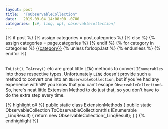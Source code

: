 ```yaml
---
layout: post
title:  "ToObservableCollection"
date:   2019-09-04 14:08:00 -0700
categories: [c#, linq, wpf, observablecollection]
---
```

<div class="post-categories">
  {% if post %}
    {% assign categories = post.categories %}
  {% else %}
    {% assign categories = page.categories %}
  {% endif %}
  {% for category in categories %}
  <a href="{{site.baseurl}}/categories/#{{category|slugize}}">{{category}}</a>
  {% unless forloop.last %}&nbsp;{% endunless %}
  {% endfor %}
</div>
<br>

`ToList()`, `ToArray()` etc are great little `LINQ` methods to convert `IEnumerables` into those respective types. Unfortunately `LINQ` doesn't provide such a method to convert one into an `ObservableCollection`, but if you've had any experience with `WPF` you know that you can't escape `ObservableCollection`s. So, here's neat little Extension Method to do just that, so you don't have to do the extra step every time.

{% highlight c# %}
public static class ExtensionMethods
{
    public static ObservableCollection<T> ToObservableCollection<T>(this IEnumerable<T> _LinqResult)
    {
        return new ObservableCollection<T>(_LinqResult);
    }
}
{% endhighlight %}
